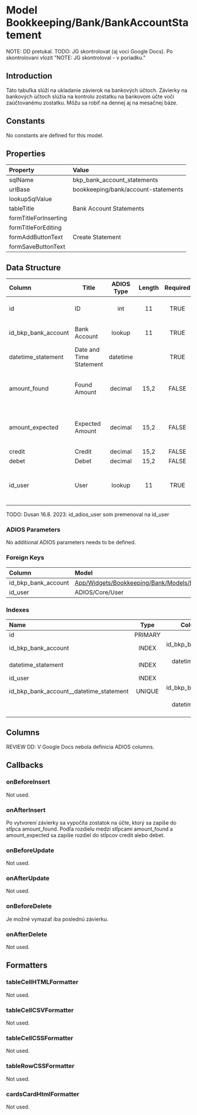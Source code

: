 # Model Bookkeeping/Bank/BankAccountStatement

NOTE: DD pretukal.
TODO: JG skontrolovat (aj voci Google Docs). Po skontrolovani vlozit "NOTE: JG skontroloval - v poriadku."

## Introduction

Táto tabuľka slúži na ukladanie závierok na bankových účtoch. Závierky na bankových účtoch slúžia na kontrolu zostatku na bankovom účte voči zaúčtovanému zostatku. Môžu sa robiť na dennej aj na mesačnej báze.

## Constants

No constants are defined for this model.

## Properties

| Property              | Value                           |
| :-------------------- | :------------------------------ |
| sqlName               | bkp_bank_account_statements     |
| urlBase               | bookkeeping/bank/account-statements |
| lookupSqlValue        |                                 |
| tableTitle            | Bank Account Statements         |
| formTitleForInserting |                                 |
| formTitleForEditing   |                                 |
| formAddButtonText     | Create Statement                |
| formSaveButtonText    |                                 |

## Data Structure

| Column              | Title                   | ADIOS Type | Length | Required | Notes                                   |
| :------------------ | ----------------------- | :--------: | :----: | :------: | :-------------------------------------- |
| id                  | ID                      |    int     |   11   |   TRUE   | Jedinečné ID záznamu                    |
| id_bkp_bank_account | Bank Account            |   lookup   |   11   |   TRUE   | ID bankového účtu                       |
| datetime_statement  | Date and Time Statement |  datetime  |        |   TRUE   | Dátum a čas závierky                    |
| amount_found        | Found Amount            |  decimal   |  15,2  |  FALSE   | Suma, ktorá bola pri závierke zistená   |
| amount_expected     | Expected Amount         |  decimal   |  15,2  |  FALSE   | Suma, ktorá bola pri závierke očakávaná |
| credit              | Credit                  |  decimal   |  15,2  |  FALSE   | Prebytok                                |
| debet               | Debet                   |  decimal   |  15,2  |  FALSE   | Manko                                   |
| id_user             | User                    |   lookup   |   11   |   TRUE   | ID užívateľa, ktorý závierku vykonall   |

TODO: Dusan 16.8. 2023: id_adios_user som premenoval na id_user

### ADIOS Parameters

No additional ADIOS parameters needs to be defined.

### Foreign Keys

| Column              | Model                                                                                      | Relation | OnUpdate | OnDelete |
| :------------------ | :----------------------------------------------------------------------------------------- | :------: | -------- | -------- |
| id_bkp_bank_account | [App/Widgets/Bookkeeping/Bank/Models/BankAccount](../../../Bookkeeping/Bank/Models/BankAccount.md) |   1:N    | Cascade  | Cascade  |
| id_user             | ADIOS/Core/User                                                                            |   1:N    | Cascade  | Restrict |

### Indexes

| Name                                    |  Type   |          Column + Order |
| :-------------------------------------- | :-----: | ----------------------: |
| id                                      | PRIMARY |                  id ASC |
| id_bkp_bank_account                     |  INDEX  | id_bkp_bank_account ASC |
| datetime_statement                      |  INDEX  |  datetime_statement ASC |
| id_user                                 |  INDEX  |             id_user ASC |
| id_bkp_bank_account__datetime_statement | UNIQUE  | id_bkp_bank_account ASC |
|                                         |         |  datetime_statement ASC |

## Columns

REVIEW DD: V Google Docs nebola definicia ADIOS columns.

## Callbacks

### onBeforeInsert
Not used.

### onAfterInsert
Po vytvorení závierky sa vypočíta zostatok na účte, ktorý sa zapíše do stĺpca amount_found. Podľa rozdielu medzi stĺpcami amount_found a amount_expected sa zapíše rozdiel do stĺpcov credit alebo debet.

### onBeforeUpdate
Not used.

### onAfterUpdate
Not used.

### onBeforeDelete
Je možné vymazať iba poslednú závierku.

### onAfterDelete
Not used.

## Formatters

### tableCellHTMLFormatter
Not used.

### tableCellCSVFormatter
Not used.

### tableCellCSSFormatter
Not used.

### tableRowCSSFormatter
Not used.

### cardsCardHtmlFormatter
Not used.
